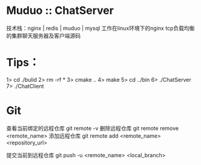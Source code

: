 # Muduo :: ChatServer
技术栈：nginx | redis | muduo | mysql
工作在linux环境下的nginx tcp负载均衡的集群聊天服务器及客户端源码

# Tips：
1> cd ./bulid
2> rm -rf *
3> cmake ..
4> make
5> cd ../bin
6> ./ChatServer
7> ./ChatClient

# Git
查看当前绑定的远程仓库
git remote -v
删除远程仓库
git remote remove <remote_name>
添加远程仓库 
git remote add <remote_name> <repository_url>

提交当前到远程仓库
git push -u <remote_name> <local_branch>
